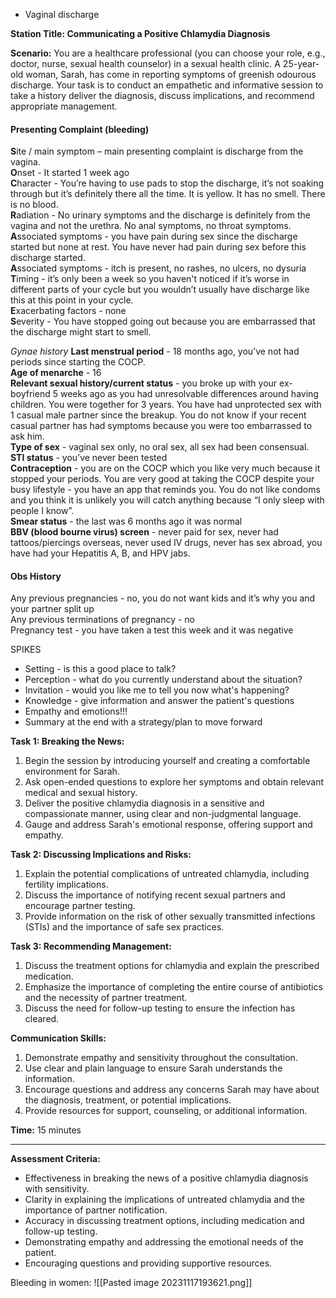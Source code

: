 - Vaginal discharge 

**Station Title: Communicating a Positive Chlamydia Diagnosis**

**Scenario:** You are a healthcare professional (you can choose your role, e.g., doctor, nurse, sexual health counselor) in a sexual health clinic. A 25-year-old woman, Sarah, has come in reporting symptoms of greenish odourous discharge. Your task is to conduct an empathetic and informative session to take a history deliver the diagnosis, discuss implications, and recommend appropriate management.


#### Presenting Complaint (bleeding)
**S**ite / main symptom – main presenting complaint is discharge from the vagina.  
**O**nset - It started 1 week ago  
**C**haracter - You’re having to use pads to stop the discharge, it’s not soaking through but it’s definitely there all the time. It is yellow. It has no smell. There is no blood.  
**R**adiation - No urinary symptoms and the discharge is definitely from the vagina and not the urethra. No anal symptoms, no throat symptoms.  
**A**ssociated symptoms - you have pain during sex since the discharge started but none at rest. You have never had pain during sex before this discharge started.  
**A**ssociated symptoms - itch is present, no rashes, no ulcers, no dysuria  
**T**iming - it’s only been a week so you haven't noticed if it’s worse in different parts of your cycle but you wouldn’t usually have discharge like this at this point in your cycle.  
**E**xacerbating factors - none  
**S**everity - You have stopped going out because you are embarrassed that the discharge might start to smell.

*Gynae history*
**Last menstrual period** - 18 months ago, you’ve not had periods since starting the COCP.  
**Age of menarche** - 16  
**Relevant sexual history/current status** - you broke up with your ex-boyfriend 5 weeks ago as you had unresolvable differences around having children. You were together for 3 years. You have had unprotected sex with 1 casual male partner since the breakup. You do not know if your recent casual partner has had symptoms because you were too embarrassed to ask him.  
**Type of sex** - vaginal sex only, no oral sex, all sex had been consensual.  
**STI status** - you’ve never been tested  
**Contraception** - you are on the COCP which you like very much because it stopped your periods. You are very good at taking the COCP despite your busy lifestyle - you have an app that reminds you. You do not like condoms and you think it is unlikely you will catch anything because “I only sleep with people I know”.  
**Smear status** - the last was 6 months ago it was normal  
**BBV (blood bourne virus) screen** - never paid for sex, never had tattoos/piercings overseas, never used IV drugs, never has sex abroad, you have had your Hepatitis A, B, and HPV jabs.

#### Obs History
Any previous pregnancies - no, you do not want kids and it’s why you and your partner split up  
Any previous terminations of pregnancy - no  
Pregnancy test - you have taken a test this week and it was negative

SPIKES
- Setting - is this a good place to talk?
- Perception - what do you currently understand about the situation?
- Invitation - would you like me to tell you now what's happening?
- Knowledge - give information and answer the patient's questions
- Empathy and emotions!!!
- Summary at the end with a strategy/plan to move forward 


**Task 1: Breaking the News:**

1. Begin the session by introducing yourself and creating a comfortable environment for Sarah.
2. Ask open-ended questions to explore her symptoms and obtain relevant medical and sexual history.
3. Deliver the positive chlamydia diagnosis in a sensitive and compassionate manner, using clear and non-judgmental language.
4. Gauge and address Sarah's emotional response, offering support and empathy.

**Task 2: Discussing Implications and Risks:**

1. Explain the potential complications of untreated chlamydia, including fertility implications.
2. Discuss the importance of notifying recent sexual partners and encourage partner testing.
3. Provide information on the risk of other sexually transmitted infections (STIs) and the importance of safe sex practices.

**Task 3: Recommending Management:**

1. Discuss the treatment options for chlamydia and explain the prescribed medication.
2. Emphasize the importance of completing the entire course of antibiotics and the necessity of partner treatment.
3. Discuss the need for follow-up testing to ensure the infection has cleared.

**Communication Skills:**

1. Demonstrate empathy and sensitivity throughout the consultation.
2. Use clear and plain language to ensure Sarah understands the information.
3. Encourage questions and address any concerns Sarah may have about the diagnosis, treatment, or potential implications.
4. Provide resources for support, counseling, or additional information.

**Time:** 15 minutes

---

**Assessment Criteria:**

- Effectiveness in breaking the news of a positive chlamydia diagnosis with sensitivity.
- Clarity in explaining the implications of untreated chlamydia and the importance of partner notification.
- Accuracy in discussing treatment options, including medication and follow-up testing.
- Demonstrating empathy and addressing the emotional needs of the patient.
- Encouraging questions and providing supportive resources.

Bleeding in women:
![[Pasted image 20231117193621.png]]